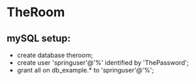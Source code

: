 # TheRoom

## mySQL setup:
* create database theroom;
* create user 'springuser'@'%' identified by 'ThePassword';
* grant all on db_example.* to 'springuser'@'%';